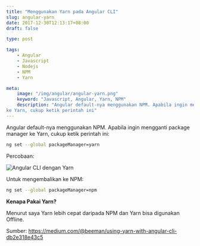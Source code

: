 ```yaml
---
title: "Menggunakan Yarn pada Angular CLI"
slug: angular-yarn
date: 2017-12-30T12:13:17+08:00
draft: false

type: post

tags:
    - Angular
    - Javascript
    - Nodejs
    - NPM
    - Yarn

meta:
    image: "/img/angular/angular-yarn.png"
    keyword: "Javascript, Angular, Yarn, NPM"
    description: "Angular default-nya menggunakan NPM. Apabila ingin mengganti package manager
ke Yarn, cukup ketik perintah ini"
---
```


Angular default-nya menggunakan NPM. Apabila ingin mengganti package manager
ke Yarn, cukup ketik perintah ini:

```bash
ng set --global packageManager=yarn
```

Percobaan:

![Angular CLI dengan Yarn](/img/angular/angular-yarn.png)

Untuk mengembalikan ke NPM:

```bash
ng set --global packageManager=npm
```

__Kenapa Pakai Yarn?__

Menurut saya Yarn lebih cepat daripada NPM dan Yarn bisa digunakan Offline.

Sumber: https://medium.com/@beeman/using-yarn-with-angular-cli-db2e318e43c5
